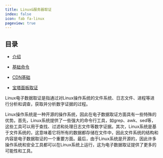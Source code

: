 ```yaml
---
title: Linux&服务器取证
index: false
icon: fab fa-linux
pageview: true
---
```


## 目录

- [介绍](intr.md)

- [基础命令](basecommand.md)

- [CDN基础](cdn.md)

- [宝塔面板取证](bt.md)

Linux电子数据取证是指通过对Linux操作系统的文件系统、日志文件、进程等进行分析和调查，获取并分析数字证据的过程。

Linux操作系统是一种开源的操作系统，因此在电子数据取证方面具有一些特殊的优势。首先，Linux系统提供了一些强大的命令行工具，如grep、awk、sed等，这些工具可以用于查找、过滤和处理日志文件等数字证据。其次，Linux系统是基于文件系统的，这意味着它将所有的数据都存储在文件中，因此文件系统的结构和内容是电子数据取证的一个重要方面。最后，由于Linux系统是开源的，因此许多操作系统和安全工具都可以在Linux系统上运行，这为电子数据取证提供了更多的可能性和工具。